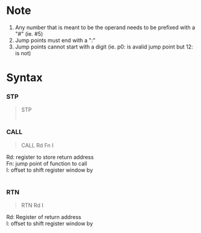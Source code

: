 # Note
1. Any number that is meant to be the operand needs to be prefixed with a "#" (ie. #5)
2. Jump points must end with a ":"
3. Jump points cannot start with a digit (ie. p0: is avalid jump point but 12: is not)

# Syntax
### STP
> STP
<br/> <br/>
### CALL
> CALL Rd Fn I

Rd: register to store return address<br/>
Fn: jump point of function to call<br/>
I: offset to shift register window by<br/>
<br/>
### RTN
> RTN Rd I

Rd: Register of return address<br/>
I: offset to shift register window by<br/>
<br/>
